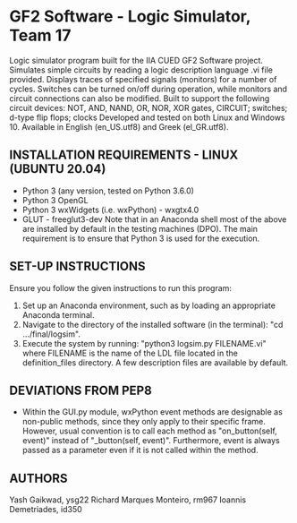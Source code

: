 # GF2 Software - Logic Simulator, Team 17

Logic simulator program built for the IIA CUED GF2 Software project.
Simulates simple circuits by reading a logic description language .vi file provided. Displays traces of specified signals (monitors) for a number of cycles. Switches can be turned on/off during operation, while monitors and circuit connections can also be modified.
Built to support the following circuit devices: NOT, AND, NAND, OR, NOR, XOR gates, CIRCUIT; switches; d-type flip flops; clocks
Developed and tested on both Linux and Windows 10.
Available in English (en_US.utf8) and Greek (el_GR.utf8).

## INSTALLATION REQUIREMENTS - LINUX (UBUNTU 20.04)
- Python 3 (any version, tested on Python 3.6.0)
- Python 3 OpenGL
- Python 3 wxWidgets (i.e. wxPython) - wxgtx4.0
- GLUT - freeglut3-dev
Note that in an Anaconda shell most of the above are installed by default in the testing machines (DPO). The main requirement is to ensure that Python 3 is used for the execution.

## SET-UP INSTRUCTIONS
Ensure you follow the given instructions to run this program:
1. Set up an Anaconda environment, such as by loading an appropriate Anaconda terminal.
2. Navigate to the directory of the installed software (in the terminal): "cd .../final/logsim".
3. Execute the system by running: "python3 logsim.py FILENAME.vi" where FILENAME is the name of the LDL file located in the definition_files directory. A few description files are available by default.

## DEVIATIONS FROM PEP8
- Within the GUI.py module, wxPython event methods are designable as non-public methods, since they only apply to their specific frame. However, usual convention is to call each method as "on_button(self, event)" instead
of "_button(self, event)". Furthermore, event is always passed as a parameter even if it is not called within the method.

## AUTHORS
Yash Gaikwad, ysg22
Richard Marques Monteiro, rm967
Ioannis Demetriades, id350